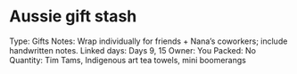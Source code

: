 # Aussie gift stash

Type: Gifts
Notes: Wrap individually for friends + Nana’s coworkers; include handwritten notes. Linked days: Days 9, 15 Owner: You
Packed: No
Quantity: Tim Tams, Indigenous art tea towels, mini boomerangs
